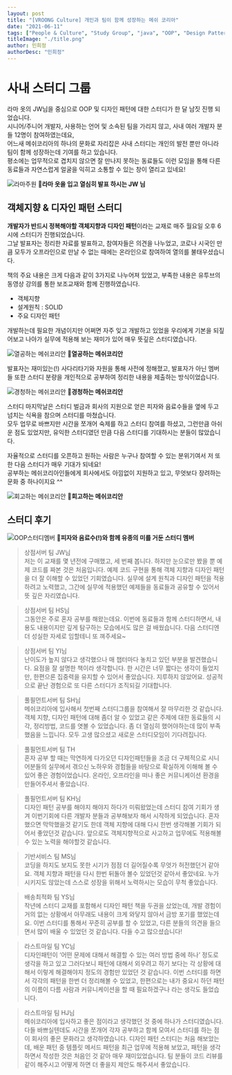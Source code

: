 ```yaml
---
layout: post
title: "[VROONG Culture] 개인과 팀이 함께 성장하는 메쉬 코리아"
date: "2021-06-11"
tags: ["People & Culture", "Study Group", "java", "OOP", "Design Pattern"]
titleImage: "./title.png"
author: 민희정
authorDesc: "민희정"
---
```


# 사내 스터디 그룹

라마 옷의 JW님을 중심으로 OOP 및 디자인 패턴에 대한 스터디가 한 달 남짓 진행 되었습니다.
<br>시니어/주니어 개발자, 사용하는 언어 및 소속된 팀을 가리지 않고, 사내 여러 개발자 분들 12명이 참여하였는데요,
<br>어느새 메쉬코리아의 하나의 문화로 자리잡은 사내 스터디는 개인의 발전 뿐만 아니라 팀이 함께 성장하는데 기여를 하고 있습니다.
<br>평소에는 업무적으로 겹치지 않으면 잘 만나지 못하는 동료들도 이런 모임을 통해 다른 동료들과 자연스럽게 얼굴을 익히고 소통할 수 있는 창이 열리고 있네요!

![라마주원](./juwon.jpg)
📌**라마 옷을 입고 열심히 발표 하시는 JW 님**


## 객체지향 & 디자인 패턴 스터디

**개발자가 반드시 정복해야할 객체지향과 디자인 패턴**이라는 교재로 매주 월요일 오후 6시에 스터디가 진행되었습니다.
<br>그날 발표자는 정리한 자료를 발표하고, 참여자들은 의견을 나누었고, 코로나 시국인 만큼 모두가 오프라인으로 만날 수 없는 때에는 온라인으로 참여하여 열의를 불태우셨습니다.

책의 주요 내용은 크게 다음과 같이 3가지로 나누어져 있었고, 부족한 내용은 유투브의 동영상 강의를 통한 보조교재와 함께 진행하였습니다.

  - 객체지향
  - 설계원칙 : SOLID
  - 주요 디자인 패턴

개발하는데 필요한 개념이지만 어쩌면 자주 잊고 개발하고 있었을 우리에게 기본을 되짚어보고 나아가 실무에 적용해 보는 재미가 있어 매우 뜻깊은 스터디였습니다.

![열공하는 메쉬코리안](./study.jpg)
📌**열공하는 메쉬코리안**

발표자는 재미있는(!) 사다리타기와 자원을 통해 사전에 정해졌고, 발표자가 아닌 멤버들 또한 스터디 분량을 개인적으로 공부하여 정리한 내용을 제출하는 방식이었습니다.

![경청하는 메쉬코리안](./group3.jpg)
📌**경청하는 메쉬코리안**

스터디 마지막날은 스터디 벌금과 회사의 지원으로 얻은 피자와 음료수들을 옆에 두고 넘치는 식욕을 참으며 스터디를 마쳤습니다.
<br>모두 업무로 바쁘지만 시간을 쪼개어 숙제를 하고 스터디 참여를 하셨고, 그런만큼 아쉬운 점도 있었지만, 유익한 스터디였던 만큼 다음 스터디를 기대하시는 분들이 많았습니다.

자율적으로 스터디를 오픈하고 원하는 사람은 누구나 참여할 수 있는 분위기여서 저 또한 다음 스터디가 매우 기대가 되네요!
<br>공부하는 메쉬코리아인들에게 회사에서도 아낌없이 지원하고 있고, 무엇보다 장려하는 문화 중 하나이지요 ^^


![회고하는 메쉬코리안](./group1.jpg)
📌**회고하는 메쉬코리안**

## 스터디 후기

![OOP스터디멤버](./group2.jpg)
📌**피자와 음료수(!)와 함께 유종의 미를 거둔 스터디 멤버**
>상점서버 팀 JW님
<br>저는 이 교재를 몇 년전에 구매했고, 세 번째 봅니다. 하지만 눈으로만 봤을 뿐 예제 코드를 짜본 것은 처음입니다. 예제 코드 구현을 통해 객체 지향과 디자인 패턴을 더 잘 이해할 수 있었던 기회였습니다. 실무에 설계 원칙과 디자인 패턴을 적용하려고 노력했고, 그간에 실무에 적용했던 예제들을 동료들과 공유할 수 있어서 뜻 깊은 자리였습니다.

>상점서버 팀 HS님
<br>그동안은 주로 혼자 공부를 해왔는데요. 이번에 동료들과 함께 스터디하면서, 내용도 내용이지만 깊게 탐구하는 모습에서도 많은 걸 배웠습니다. 다음 스터디엔 더 성실한 자세로 임할테니 또 껴주세요~

>상점서버 팀 YI님
<br>난이도가 높지 않다고 생각했으나 매 챕터마다 놓치고 있던 부분을 발견했습니다. 요점을 잘 설명한 책이라 생각합니다. 한 시간은 너무 짧다는 생각이 들었지만, 한편으론 집중력을 유지할 수 있어서 좋았습니다. 지루하지 않았어요. 성공적으로 끝난 경험으로 또 다른 스터디가 조직되길 기대합니다.

>풀필먼트서버 팀 SH님
<br>메쉬코리아에 입사해서 첫번째 스터디그룹을 참여해서 잘 마무리한 것 같습니다. 객체 지향, 디자인 패턴에 대해 좀더 알 수 있었고 같은 주제에 대한 동료들의 시각, 정리방법, 코드를 엿볼 수 있었습니다. 좀 더 열심히 했어야하는데 많이 부족했음을 느낍니다. 모두 고생 많으셨고 새로운 스터디모임이 기다려집니다.

>풀필먼트서버 팀 TH
<br>혼자 공부 할 때는 막연하게 다가오던 디자인패턴들을 조금 더 구체적으로 시니어분들의 실무에서 겪으신 노하우와 경험들을 바탕으로 확실하게 이해해 볼 수 있어 좋은 경험이었습니다. 온라인, 오프라인을 떠나 좋은 커뮤니케이션 환경을 만들어주셔서 좋았습니다.

>풀필먼트서버 팀 KH님
<br>디자인 패턴 공부를 해야지 해야지 하다가 미뤄왔었는데 스터디 참여 기회가 생겨 이번기회에 다른 개발자 분들과 공부해보자 해서 시작하게 되었습니다. 혼자 했으면 막막했을것 같기도 한데 객체 지향에 대해 다시 한번 생각해볼 기회가 되어서 좋았던것 같습니다. 앞으로도 객체지향적으로 사고하고 업무에도 적용해볼수 있는 노력을 해야할것 같습니다.

>기반서비스 팀 MS님
<br>코딩을 하지도 보지도 못한 시기가 점점 더 길어질수록 무엇가 허전했던거 같아요. 객체 지향과 패턴을 다시 한번 뒤돌아 볼수 있었던것 같아서 좋았네요. 누가 시키지도 않았는데 스스로 성장을 위해서 노력하시는 모습이 무척 좋았습니다.

>배송최적화 팀 YS님
<br>작년에 스터디 교재를 포함해서 디자인 패턴 책을 두권을 샀었는데, 개발 경험이 거의 없는 상황에서 아무래도 내용이 크게 와닿지 않아서 금방 포기를 했었는데요. 이번 스터디를 통해서 꾸준히 공부를 할 수 있었고, 다른 분들의 의견을 들으면서 많이 배울 수 있었던 것 같습니다. 다들 수고 많으셨습니다!

 >라스트마일 팀 YC님
 <br>디자인패턴이 ‘어떤 문제에 대해서 해결할 수 있는 여러 방법 중에 하나’ 정도로 생각을 하고 있고 그러다보니 패턴에 대해서 외우려고 하기 보다는 각 상황에 대해서 이렇게 해결해야지 정도의 경험만 있었던 것 같습니다. 이번 스터디를 하면서 각각의 패턴을 한번 더 정리해볼 수 있었고, 한편으로는 내가 중요시 하던 패턴의 이름이 다름 사람과 커뮤니케이션을 할 때 필요하겠구나 라는 생각도 들었습니다.

 >라스트마일 팀 HJ님
 <br>메쉬코리아에 입사하고 좋은 점이라고 생각했던 것 중에 하나가 스터디였습니다. 다들 바쁘실텐데도 시간을 쪼개어 각자 공부하고 함께 모여서 스터디를 하는 점이 회사의 좋은 문화라고 생각하였습니다. 디자인 패턴 스터디는 처음 해보았는데, 배운 패턴 중 템플릿 메서드 패턴을 최근 업무에 적용해 보았고, 패턴을 생각하면서 작성한 것은 처음인 것 같아 매우 재미있었습니다. 팀 분들이 코드 리뷰를 같이 해주시고 어떻게 하면 더 좋을지 제안도 해주셔서 좋았습니다.
